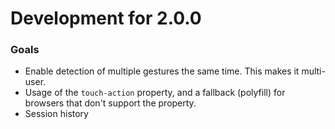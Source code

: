# Development for 2.0.0

### Goals
- Enable detection of multiple gestures the same time. This makes it multi-user.
- Usage of the `touch-action` property, and a fallback (polyfill) for browsers that don't support the property.
- Session history
